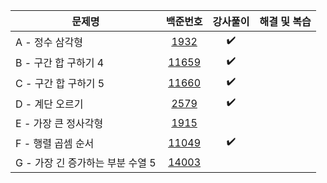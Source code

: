 |문제명|백준번호|강사풀이|해결 및 복습|
|------|:------:|:------:|:------:|
|A - 정수 삼각형|[1932](https://www.acmicpc.net/problem/1932)|:heavy_check_mark:||
|B - 구간 합 구하기 4|[11659](https://www.acmicpc.net/problem/11659)|:heavy_check_mark:||
|C - 구간 합 구하기 5|[11660](https://www.acmicpc.net/problem/11660)|:heavy_check_mark:||
|D - 계단 오르기|[2579](https://www.acmicpc.net/problem/2579)|:heavy_check_mark:||
|E - 가장 큰 정사각형|[1915](https://www.acmicpc.net/problem/1915)|||
|F - 행렬 곱셈 순서|[11049](https://www.acmicpc.net/problem/11049)|:heavy_check_mark:||
|G - 가장 긴 증가하는 부분 수열 5|[14003](https://www.acmicpc.net/problem/14003)|||
